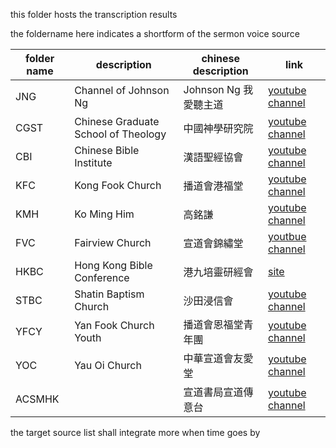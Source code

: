this folder hosts the transcription results

the foldername here indicates a shortform of the sermon voice source

| folder name | description                         | chinese description     | link                                                          |
| ----------- | ----------------------------------- | ----------------------- | ------------------------------------------------------------- |
| JNG         | Channel of Johnson Ng               | Johnson Ng 我愛聽主道   | [youtube channel](https://www.youtube.com/JohnsonNg)          |
| CGST        | Chinese Graduate School of Theology | 中國神學研究院          | [youtube channel](https://www.youtube.com/cgstedu)            |
| CBI         | Chinese Bible Institute             | 漢語聖經協會            | [youtube channel](https://www.youtube.com/CBIsupport)         |
| KFC         | Kong Fook Church                    | 播道會港福堂            | [youtube channel](https://www.youtube.com/@EFCCKongFokChurch) |
| KMH         | Ko Ming Him                         | 高銘謙                  | [youtube channel](https://www.youtube.com/@lawrenceko5206)    |
| FVC         | Fairview Church                     | 宣道會錦繡堂            | [youtbue channel](https://www.youtube.com/@fairviewchurch)    |
| HKBC        | Hong Kong Bible Conference          | 港九培靈研經會          | [site](https://www.hkbibleconference.org)                     |
| STBC        | Shatin Baptism Church               | 沙田浸信會              | [youtube channel](https://www.youtube.com/@stbc1977)          |
| YFCY        | Yan Fook Church Youth               | 播道會恩福堂青年團      | [youtube channel](https://www.youtube.com/c/YanfookYouth)     |
| YOC         | Yau Oi Church                       | 中華宣道會友愛堂        | [youtube channel](https://www.youtube.com/@user-vg6iu5wh1g)   |
| ACSMHK      |                                     | 宣道書局宣道傳意台      | [youtube channel](https://www.youtube.com/@acsmhk)            |

the target source list shall integrate more when time goes by


